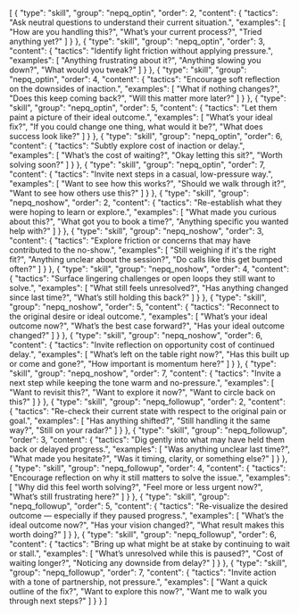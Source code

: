 [
  {
    "type": "skill",
    "group": "nepq_optin",
    "order": 2,
    "content": {
      "tactics": "Ask neutral questions to understand their current situation.",
      "examples": [
        "How are you handling this?",
        "What’s your current process?",
        "Tried anything yet?"
      ]
    }
  },
  {
    "type": "skill",
    "group": "nepq_optin",
    "order": 3,
    "content": {
      "tactics": "Identify light friction without applying pressure.",
      "examples": [
        "Anything frustrating about it?",
        "Anything slowing you down?",
        "What would you tweak?"
      ]
    }
  },
  {
    "type": "skill",
    "group": "nepq_optin",
    "order": 4,
    "content": {
      "tactics": "Encourage soft reflection on the downsides of inaction.",
      "examples": [
        "What if nothing changes?",
        "Does this keep coming back?",
        "Will this matter more later?"
      ]
    }
  },
  {
    "type": "skill",
    "group": "nepq_optin",
    "order": 5,
    "content": {
      "tactics": "Let them paint a picture of their ideal outcome.",
      "examples": [
        "What’s your ideal fix?",
        "If you could change one thing, what would it be?",
        "What does success look like?"
      ]
    }
  },
  {
    "type": "skill",
    "group": "nepq_optin",
    "order": 6,
    "content": {
      "tactics": "Subtly explore cost of inaction or delay.",
      "examples": [
        "What’s the cost of waiting?",
        "Okay letting this sit?",
        "Worth solving soon?"
      ]
    }
  },
  {
    "type": "skill",
    "group": "nepq_optin",
    "order": 7,
    "content": {
      "tactics": "Invite next steps in a casual, low-pressure way.",
      "examples": [
        "Want to see how this works?",
        "Should we walk through it?",
        "Want to see how others use this?"
      ]
    }
  },
  {
    "type": "skill",
    "group": "nepq_noshow",
    "order": 2,
    "content": {
      "tactics": "Re-establish what they were hoping to learn or explore.",
      "examples": [
        "What made you curious about this?",
        "What got you to book a time?",
        "Anything specific you wanted help with?"
      ]
    }
  },
  {
    "type": "skill",
    "group": "nepq_noshow",
    "order": 3,
    "content": {
      "tactics": "Explore friction or concerns that may have contributed to the no-show.",
      "examples": [
        "Still weighing if it's the right fit?",
        "Anything unclear about the session?",
        "Do calls like this get bumped often?"
      ]
    }
  },
  {
    "type": "skill",
    "group": "nepq_noshow",
    "order": 4,
    "content": {
      "tactics": "Surface lingering challenges or open loops they still want to solve.",
      "examples": [
        "What still feels unresolved?",
        "Has anything changed since last time?",
        "What’s still holding this back?"
      ]
    }
  },
  {
    "type": "skill",
    "group": "nepq_noshow",
    "order": 5,
    "content": {
      "tactics": "Reconnect to the original desire or ideal outcome.",
      "examples": [
        "What’s your ideal outcome now?",
        "What’s the best case forward?",
        "Has your ideal outcome changed?"
      ]
    }
  },
  {
    "type": "skill",
    "group": "nepq_noshow",
    "order": 6,
    "content": {
      "tactics": "Invite reflection on opportunity cost of continued delay.",
      "examples": [
        "What’s left on the table right now?",
        "Has this built up or come and gone?",
        "How important is momentum here?"
      ]
    }
  },
  {
    "type": "skill",
    "group": "nepq_noshow",
    "order": 7,
    "content": {
      "tactics": "Invite a next step while keeping the tone warm and no-pressure.",
      "examples": [
        "Want to revisit this?",
        "Want to explore it now?",
        "Want to circle back on this?"
      ]
    }
  },
  {
    "type": "skill",
    "group": "nepq_followup",
    "order": 2,
    "content": {
      "tactics": "Re-check their current state with respect to the original pain or goal.",
      "examples": [
        "Has anything shifted?",
        "Still handling it the same way?",
        "Still on your radar?"
      ]
    }
  },
  {
    "type": "skill",
    "group": "nepq_followup",
    "order": 3,
    "content": {
      "tactics": "Dig gently into what may have held them back or delayed progress.",
      "examples": [
        "Was anything unclear last time?",
        "What made you hesitate?",
        "Was it timing, clarity, or something else?"
      ]
    }
  },
  {
    "type": "skill",
    "group": "nepq_followup",
    "order": 4,
    "content": {
      "tactics": "Encourage reflection on why it still matters to solve the issue.",
      "examples": [
        "Why did this feel worth solving?",
        "Feel more or less urgent now?",
        "What’s still frustrating here?"
      ]
    }
  },
  {
    "type": "skill",
    "group": "nepq_followup",
    "order": 5,
    "content": {
      "tactics": "Re-visualize the desired outcome — especially if they paused progress.",
      "examples": [
        "What’s the ideal outcome now?",
        "Has your vision changed?",
        "What result makes this worth doing?"
      ]
    }
  },
  {
    "type": "skill",
    "group": "nepq_followup",
    "order": 6,
    "content": {
      "tactics": "Bring up what might be at stake by continuing to wait or stall.",
      "examples": [
        "What’s unresolved while this is paused?",
        "Cost of waiting longer?",
        "Noticing any downside from delay?"
      ]
    }
  },
  {
    "type": "skill",
    "group": "nepq_followup",
    "order": 7,
    "content": {
      "tactics": "Invite action with a tone of partnership, not pressure.",
      "examples": [
        "Want a quick outline of the fix?",
        "Want to explore this now?",
        "Want me to walk you through next steps?"
      ]
    }
  }
]
